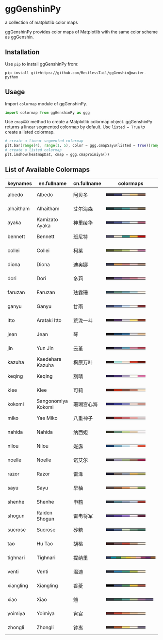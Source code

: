 # ggGenshinPy
a collection of matplotlib color maps

ggGenshinPy provides color maps of Matplotlib with the same color scheme as ggGenshin.

## Installation
Use `pip` to install ggGenshinPy from:

```shell
pip install git+https://github.com/RestlessTail/ggGenshin@master-python
```

## Usage
Import `colormap` module of ggGenshinPy.

```python
import colormap from ggGenshinPy as ggg
```

Use `cmapXXX` method to create a Matplotlib colormap object. ggGenshinPy returns a linear segmented colormap by default. Use `listed = True` to create a listed colormap.

```python
# create a linear segmented colormap
plt.bar(range(4), range(1, 5), color = ggg.cmapSayu(listed = True)(range(4)))
# create a listed colormap
plt.imshow(heatmapDat, cmap = ggg.cmapYoimiya())
```

## List of Available Colormaps

| keynames   | en.fullname        | cn.fullname   | colormaps                                                                                                                                                                                                                                                                                                                                                                                                                                                                                                                                                                                                                                                                                                                                                                              |
|------------|--------------------|---------------|----------------------------------------------------------------------------------------------------------------------------------------------------------------------------------------------------------------------------------------------------------------------------------------------------------------------------------------------------------------------------------------------------------------------------------------------------------------------------------------------------------------------------------------------------------------------------------------------------------------------------------------------------------------------------------------------------------------------------------------------------------------------------------------|
| albedo     | Albedo             | 阿贝多        | <table><tr><td style="background-color:rgb(40,37,50);width:10px;heigth:10px;"></td><td style="background-color:rgb(58,58,104);width:10px;heigth:10px;"></td><td style="background-color:rgb(229,216,203);width:10px;heigth:10px;"></td><td style="background-color:rgb(245,206,138);width:10px;heigth:10px;"></td><td style="background-color:rgb(142,103,86);width:10px;heigth:10px;"></td></tr></table>                                                                                                                                                                                                                                                                                                                                                                              |
| alhaitham  | Alhaitham          | 艾尔海森      | <table><tr><td style="background-color:rgb(25,49,52);width:10px;heigth:10px;"></td><td style="background-color:rgb(54,104,107);width:10px;heigth:10px;"></td><td style="background-color:rgb(76,164,162);width:10px;heigth:10px;"></td><td style="background-color:rgb(175,176,171);width:10px;heigth:10px;"></td><td style="background-color:rgb(136,116,87);width:10px;heigth:10px;"></td></tr></table>                                                                                                                                                                                                                                                                                                                                                                              |
| ayaka      | Kamizato Ayaka     | 神里绫华      | <table><tr><td style="background-color:rgb(34,36,73);width:10px;heigth:10px;"></td><td style="background-color:rgb(65,76,135);width:10px;heigth:10px;"></td><td style="background-color:rgb(156,179,212);width:10px;heigth:10px;"></td><td style="background-color:rgb(236,237,235);width:10px;heigth:10px;"></td><td style="background-color:rgb(175,90,118);width:10px;heigth:10px;"></td></tr></table>                                                                                                                                                                                                                                                                                                                                                                              |
| bennett    | Bennett            | 班尼特        | <table><tr><td style="background-color:rgb(72,68,95);width:10px;heigth:10px;"></td><td style="background-color:rgb(225,215,196);width:10px;heigth:10px;"></td><td style="background-color:rgb(37,130,121);width:10px;heigth:10px;"></td><td style="background-color:rgb(231,175,48);width:10px;heigth:10px;"></td><td style="background-color:rgb(184,2,0);width:10px;heigth:10px;"></td></tr></table>                                                                                                                                                                                                                                                                                                                                                                                 |
| collei     | Collei             | 柯莱          | <table><tr><td style="background-color:rgb(72,76,35);width:10px;heigth:10px;"></td><td style="background-color:rgb(124,134,65);width:10px;heigth:10px;"></td><td style="background-color:rgb(185,198,122);width:10px;heigth:10px;"></td><td style="background-color:rgb(248,231,210);width:10px;heigth:10px;"></td><td style="background-color:rgb(182,110,151);width:10px;heigth:10px;"></td></tr></table>                                                                                                                                                                                                                                                                                                                                                                            |
| diona      | Diona              | 迪奥娜        | <table><tr><td style="background-color:rgb(57,58,83);width:10px;heigth:10px;"></td><td style="background-color:rgb(221,158,91);width:10px;heigth:10px;"></td><td style="background-color:rgb(213,135,132);width:10px;heigth:10px;"></td><td style="background-color:rgb(237,202,198);width:10px;heigth:10px;"></td><td style="background-color:rgb(182,148,128);width:10px;heigth:10px;"></td></tr></table>                                                                                                                                                                                                                                                                                                                                                                            |
| dori       | Dori               | 多莉          | <table><tr><td style="background-color:rgb(41,31,39);width:10px;heigth:10px;"></td><td style="background-color:rgb(112,89,146);width:10px;heigth:10px;"></td><td style="background-color:rgb(169,115,153);width:10px;heigth:10px;"></td><td style="background-color:rgb(214,130,148);width:10px;heigth:10px;"></td><td style="background-color:rgb(243,191,202);width:10px;heigth:10px;"></td></tr></table>                                                                                                                                                                                                                                                                                                                                                                            |
| faruzan    | Faruzan            | 珐露珊        | <table><tr><td style="background-color:rgb(44,65,80);width:10px;heigth:10px;"></td><td style="background-color:rgb(93,136,123);width:10px;heigth:10px;"></td><td style="background-color:rgb(111,160,172);width:10px;heigth:10px;"></td><td style="background-color:rgb(181,211,217);width:10px;heigth:10px;"></td><td style="background-color:rgb(252,238,226);width:10px;heigth:10px;"></td></tr></table>                                                                                                                                                                                                                                                                                                                                                                            |
| ganyu      | Ganyu              | 甘雨          | <table><tr><td style="background-color:rgb(51,57,91);width:10px;heigth:10px;"></td><td style="background-color:rgb(93,116,162);width:10px;heigth:10px;"></td><td style="background-color:rgb(196,216,242);width:10px;heigth:10px;"></td><td style="background-color:rgb(242,232,227);width:10px;heigth:10px;"></td><td style="background-color:rgb(124,40,43);width:10px;heigth:10px;"></td></tr></table>                                                                                                                                                                                                                                                                                                                                                                              |
| itto       | Arataki Itto       | 荒泷一斗      | <table><tr><td style="background-color:rgb(33,27,27);width:10px;heigth:10px;"></td><td style="background-color:rgb(85,55,102);width:10px;heigth:10px;"></td><td style="background-color:rgb(210,206,210);width:10px;heigth:10px;"></td><td style="background-color:rgb(247,219,120);width:10px;heigth:10px;"></td><td style="background-color:rgb(143,64,47);width:10px;heigth:10px;"></td></tr></table>                                                                                                                                                                                                                                                                                                                                                                               |
| jean       | Jean               | 琴            | <table><tr><td style="background-color:rgb(29,27,28);width:10px;heigth:10px;"></td><td style="background-color:rgb(34,70,105);width:10px;heigth:10px;"></td><td style="background-color:rgb(62,115,158);width:10px;heigth:10px;"></td><td style="background-color:rgb(229,227,229);width:10px;heigth:10px;"></td><td style="background-color:rgb(236,201,163);width:10px;heigth:10px;"></td></tr></table>                                                                                                                                                                                                                                                                                                                                                                              |
| jin        | Yun Jin            | 云堇          | <table><tr><td style="background-color:rgb(30,26,34);width:10px;heigth:10px;"></td><td style="background-color:rgb(78,76,114);width:10px;heigth:10px;"></td><td style="background-color:rgb(103,164,186);width:10px;heigth:10px;"></td><td style="background-color:rgb(211,137,161);width:10px;heigth:10px;"></td><td style="background-color:rgb(185,78,94);width:10px;heigth:10px;"></td></tr></table>                                                                                                                                                                                                                                                                                                                                                                               |
| kazuha     | Kaedehara Kazuha   | 枫原万叶      | <table><tr><td style="background-color:rgb(33,25,24);width:10px;heigth:10px;"></td><td style="background-color:rgb(170,221,214);width:10px;heigth:10px;"></td><td style="background-color:rgb(231,218,205);width:10px;heigth:10px;"></td><td style="background-color:rgb(195,56,40);width:10px;heigth:10px;"></td><td style="background-color:rgb(100,26,17);width:10px;heigth:10px;"></td></tr></table>                                                                                                                                                                                                                                                                                                                                                                               |
| keqing     | Keqing             | 刻晴          | <table><tr><td style="background-color:rgb(33,26,62);width:10px;heigth:10px;"></td><td style="background-color:rgb(69,51,112);width:10px;heigth:10px;"></td><td style="background-color:rgb(165,151,182);width:10px;heigth:10px;"></td><td style="background-color:rgb(254,243,232);width:10px;heigth:10px;"></td><td style="background-color:rgb(208,108,157);width:10px;heigth:10px;"></td></tr></table>                                                                                                                                                                                                                                                                                                                                                                             |
| klee       | Klee               | 可莉          | <table><tr><td style="background-color:rgb(66,31,26);width:10px;heigth:10px;"></td><td style="background-color:rgb(193,53,29);width:10px;heigth:10px;"></td><td style="background-color:rgb(135,86,72);width:10px;heigth:10px;"></td><td style="background-color:rgb(192,130,112);width:10px;heigth:10px;"></td><td style="background-color:rgb(246,225,198);width:10px;heigth:10px;"></td></tr></table>                                                                                                                                                                                                                                                                                                                                                                               |
| kokomi     | Sangonomiya Kokomi | 珊瑚宫心海    | <table><tr><td style="background-color:rgb(46,44,105);width:10px;heigth:10px;"></td><td style="background-color:rgb(70,73,156);width:10px;heigth:10px;"></td><td style="background-color:rgb(142,141,200);width:10px;heigth:10px;"></td><td style="background-color:rgb(247,226,219);width:10px;heigth:10px;"></td><td style="background-color:rgb(216,163,152);width:10px;heigth:10px;"></td></tr></table>                                                                                                                                                                                                                                                                                                                                                                            |
| miko       | Yae Miko           | 八重神子      | <table><tr><td style="background-color:rgb(54,34,36);width:10px;heigth:10px;"></td><td style="background-color:rgb(178,66,65);width:10px;heigth:10px;"></td><td style="background-color:rgb(203,110,116);width:10px;heigth:10px;"></td><td style="background-color:rgb(232,169,166);width:10px;heigth:10px;"></td><td style="background-color:rgb(218,206,207);width:10px;heigth:10px;"></td></tr></table>                                                                                                                                                                                                                                                                                                                                                                             |
| nahida     | Nahida             | 纳西妲        | <table><tr><td style="background-color:rgb(46,47,35);width:10px;heigth:10px;"></td><td style="background-color:rgb(101,136,115);width:10px;heigth:10px;"></td><td style="background-color:rgb(185,199,141);width:10px;heigth:10px;"></td><td style="background-color:rgb(210,191,165);width:10px;heigth:10px;"></td><td style="background-color:rgb(231,227,228);width:10px;heigth:10px;"></td></tr></table>                                                                                                                                                                                                                                                                                                                                                                           |
| nilou      | Nilou              | 妮露          | <table><tr><td style="background-color:rgb(20,54,95);width:10px;heigth:10px;"></td><td style="background-color:rgb(118,162,185);width:10px;heigth:10px;"></td><td style="background-color:rgb(191,217,229);width:10px;heigth:10px;"></td><td style="background-color:rgb(248,242,236);width:10px;heigth:10px;"></td><td style="background-color:rgb(214,79,56);width:10px;heigth:10px;"></td></tr></table>                                                                                                                                                                                                                                                                                                                                                                             |
| noelle     | Noelle             | 诺艾尔        | <table><tr><td style="background-color:rgb(56,51,60);width:10px;heigth:10px;"></td><td style="background-color:rgb(167,159,185);width:10px;heigth:10px;"></td><td style="background-color:rgb(164,179,134);width:10px;heigth:10px;"></td><td style="background-color:rgb(160,125,104);width:10px;heigth:10px;"></td><td style="background-color:rgb(165,43,85);width:10px;heigth:10px;"></td></tr></table>                                                                                                                                                                                                                                                                                                                                                                             |
| razor      | Razor              | 雷泽          | <table><tr><td style="background-color:rgb(35,34,56);width:10px;heigth:10px;"></td><td style="background-color:rgb(127,113,107);width:10px;heigth:10px;"></td><td style="background-color:rgb(152,159,174);width:10px;heigth:10px;"></td><td style="background-color:rgb(227,184,105);width:10px;heigth:10px;"></td><td style="background-color:rgb(181,178,111);width:10px;heigth:10px;"></td></tr></table>                                                                                                                                                                                                                                                                                                                                                                           |
| sayu       | Sayu               | 早柚          | <table><tr><td style="background-color:rgb(91,74,71);width:10px;heigth:10px;"></td><td style="background-color:rgb(140,93,66);width:10px;heigth:10px;"></td><td style="background-color:rgb(218,148,100);width:10px;heigth:10px;"></td><td style="background-color:rgb(242,216,174);width:10px;heigth:10px;"></td><td style="background-color:rgb(128,154,84);width:10px;heigth:10px;"></td></tr></table>                                                                                                                                                                                                                                                                                                                                                                              |
| shenhe     | Shenhe             | 申鹤          | <table><tr><td style="background-color:rgb(35,43,54);width:10px;heigth:10px;"></td><td style="background-color:rgb(81,124,137);width:10px;heigth:10px;"></td><td style="background-color:rgb(134,148,173);width:10px;heigth:10px;"></td><td style="background-color:rgb(180,191,208);width:10px;heigth:10px;"></td><td style="background-color:rgb(156,49,41);width:10px;heigth:10px;"></td></tr></table>                                                                                                                                                                                                                                                                                                                                                                              |
| shogun     | Raiden Shogun      | 雷电将军      | <table><tr><td style="background-color:rgb(53,38,96);width:10px;heigth:10px;"></td><td style="background-color:rgb(85,59,148);width:10px;heigth:10px;"></td><td style="background-color:rgb(152,114,202);width:10px;heigth:10px;"></td><td style="background-color:rgb(246,231,237);width:10px;heigth:10px;"></td><td style="background-color:rgb(95,32,61);width:10px;heigth:10px;"></td></tr></table>                                                                                                                                                                                                                                                                                                                                                                                |
| sucrose    | Sucrose            | 砂糖          | <table><tr><td style="background-color:rgb(27,42,80);width:10px;heigth:10px;"></td><td style="background-color:rgb(83,107,152);width:10px;heigth:10px;"></td><td style="background-color:rgb(222,238,207);width:10px;heigth:10px;"></td><td style="background-color:rgb(123,162,140);width:10px;heigth:10px;"></td><td style="background-color:rgb(72,125,108);width:10px;heigth:10px;"></td></tr></table>                                                                                                                                                                                                                                                                                                                                                                             |
| tao        | Hu Tao             | 胡桃          | <table><tr><td style="background-color:rgb(58,27,25);width:10px;heigth:10px;"></td><td style="background-color:rgb(123,89,94);width:10px;heigth:10px;"></td><td style="background-color:rgb(201,71,55);width:10px;heigth:10px;"></td><td style="background-color:rgb(199,160,133);width:10px;heigth:10px;"></td><td style="background-color:rgb(252,240,225);width:10px;heigth:10px;"></td></tr></table>                                                                                                                                                                                                                                                                                                                                                                               |
| tighnari   | Tighnari           | 提纳里        | <table><tr><td style="background-color:rgb(36,50,88);width:10px;heigth:10px;"></td><td style="background-color:rgb(1,137,157);width:10px;heigth:10px;"></td><td style="background-color:rgb(40,114,70);width:10px;heigth:10px;"></td><td style="background-color:rgb(177,196,77);width:10px;heigth:10px;"></td><td style="background-color:rgb(231,199,54);width:10px;heigth:10px;"></td><td style="background-color:rgb(247,191,99);width:10px;heigth:10px;"></td><td style="background-color:rgb(238,176,175);width:10px;heigth:10px;"></td><td style="background-color:rgb(150,52,96);width:10px;heigth:10px;"></td><td style="background-color:rgb(99,31,102);width:10px;heigth:10px;"></td><td style="background-color:rgb(141,87,41);width:10px;heigth:10px;"></td></tr></table> |
| venti      | Venti              | 温迪          | <table><tr><td style="background-color:rgb(29,37,53);width:10px;heigth:10px;"></td><td style="background-color:rgb(30,113,161);width:10px;heigth:10px;"></td><td style="background-color:rgb(51,138,114);width:10px;heigth:10px;"></td><td style="background-color:rgb(156,168,63);width:10px;heigth:10px;"></td><td style="background-color:rgb(229,216,187);width:10px;heigth:10px;"></td></tr></table>                                                                                                                                                                                                                                                                                                                                                                              |
| xiangling  | Xiangling          | 香菱          | <table><tr><td style="background-color:rgb(0,0,0);width:10px;heigth:10px;"></td><td style="background-color:rgb(56,72,113);width:10px;heigth:10px;"></td><td style="background-color:rgb(71,133,90);width:10px;heigth:10px;"></td><td style="background-color:rgb(231,189,57);width:10px;heigth:10px;"></td><td style="background-color:rgb(171,79,63);width:10px;heigth:10px;"></td></tr></table>                                                                                                                                                                                                                                                                                                                                                                                     |
| xiao       | Xiao               | 魈            | <table><tr><td style="background-color:rgb(51,60,66);width:10px;heigth:10px;"></td><td style="background-color:rgb(49,102,88);width:10px;heigth:10px;"></td><td style="background-color:rgb(94,166,156);width:10px;heigth:10px;"></td><td style="background-color:rgb(194,207,162);width:10px;heigth:10px;"></td><td style="background-color:rgb(164,121,158);width:10px;heigth:10px;"></td><td style="background-color:rgb(112,102,144);width:10px;heigth:10px;"></td></tr></table>                                                                                                                                                                                                                                                                                                   |
| yoimiya    | Yoimiya            | 宵宫          | <table><tr><td style="background-color:rgb(97,30,30);width:10px;heigth:10px;"></td><td style="background-color:rgb(205,68,50);width:10px;heigth:10px;"></td><td style="background-color:rgb(239,145,99);width:10px;heigth:10px;"></td><td style="background-color:rgb(236,194,155);width:10px;heigth:10px;"></td><td style="background-color:rgb(243,217,190);width:10px;heigth:10px;"></td></tr></table>                                                                                                                                                                                                                                                                                                                                                                              |
| zhongli    | Zhongli            | 钟离          | <table><tr><td style="background-color:rgb(47,35,33);width:10px;heigth:10px;"></td><td style="background-color:rgb(170,79,35);width:10px;heigth:10px;"></td><td style="background-color:rgb(254,216,117);width:10px;heigth:10px;"></td><td style="background-color:rgb(248,235,220);width:10px;heigth:10px;"></td><td style="background-color:rgb(108,98,122);width:10px;heigth:10px;"></td></tr></table>                                                                                                                                                                                                                                                                                                                                                                              |

